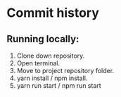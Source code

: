 # Commit history

## Running locally:

1. Clone down repository.
2. Open terminal.
3. Move to project repository folder.
4. yarn install / npm install.
5. yarn run start / npm run start
